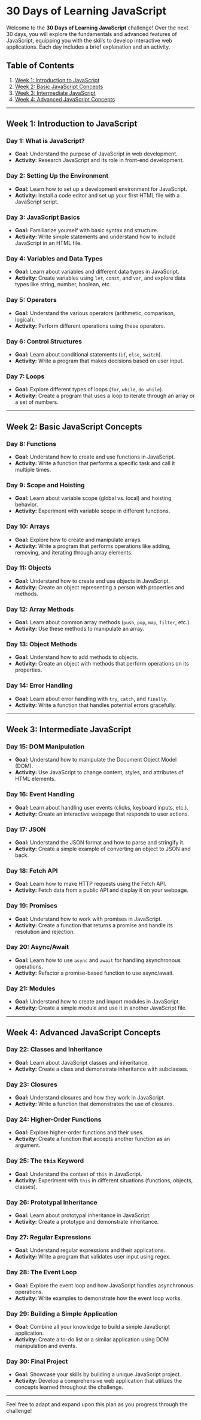 # 30 Days of Learning JavaScript

Welcome to the **30 Days of Learning JavaScript** challenge! Over the next 30 days, you will explore the fundamentals and advanced features of JavaScript, equipping you with the skills to develop interactive web applications. Each day includes a brief explanation and an activity.

## Table of Contents
1. [Week 1: Introduction to JavaScript](#week-1-introduction-to-javascript)
2. [Week 2: Basic JavaScript Concepts](#week-2-basic-javascript-concepts)
3. [Week 3: Intermediate JavaScript](#week-3-intermediate-javascript)
4. [Week 4: Advanced JavaScript Concepts](#week-4-advanced-javascript-concepts)

---

## Week 1: Introduction to JavaScript

### Day 1: What is JavaScript?
- **Goal:** Understand the purpose of JavaScript in web development.
- **Activity:** Research JavaScript and its role in front-end development.

### Day 2: Setting Up the Environment
- **Goal:** Learn how to set up a development environment for JavaScript.
- **Activity:** Install a code editor and set up your first HTML file with a JavaScript script.

### Day 3: JavaScript Basics
- **Goal:** Familiarize yourself with basic syntax and structure.
- **Activity:** Write simple statements and understand how to include JavaScript in an HTML file.

### Day 4: Variables and Data Types
- **Goal:** Learn about variables and different data types in JavaScript.
- **Activity:** Create variables using `let`, `const`, and `var`, and explore data types like string, number, boolean, etc.

### Day 5: Operators
- **Goal:** Understand the various operators (arithmetic, comparison, logical).
- **Activity:** Perform different operations using these operators.

### Day 6: Control Structures
- **Goal:** Learn about conditional statements (`if`, `else`, `switch`).
- **Activity:** Write a program that makes decisions based on user input.

### Day 7: Loops
- **Goal:** Explore different types of loops (`for`, `while`, `do while`).
- **Activity:** Create a program that uses a loop to iterate through an array or a set of numbers.

---

## Week 2: Basic JavaScript Concepts

### Day 8: Functions
- **Goal:** Understand how to create and use functions in JavaScript.
- **Activity:** Write a function that performs a specific task and call it multiple times.

### Day 9: Scope and Hoisting
- **Goal:** Learn about variable scope (global vs. local) and hoisting behavior.
- **Activity:** Experiment with variable scope in different functions.

### Day 10: Arrays
- **Goal:** Explore how to create and manipulate arrays.
- **Activity:** Write a program that performs operations like adding, removing, and iterating through array elements.

### Day 11: Objects
- **Goal:** Understand how to create and use objects in JavaScript.
- **Activity:** Create an object representing a person with properties and methods.

### Day 12: Array Methods
- **Goal:** Learn about common array methods (`push`, `pop`, `map`, `filter`, etc.).
- **Activity:** Use these methods to manipulate an array.

### Day 13: Object Methods
- **Goal:** Understand how to add methods to objects.
- **Activity:** Create an object with methods that perform operations on its properties.

### Day 14: Error Handling
- **Goal:** Learn about error handling with `try`, `catch`, and `finally`.
- **Activity:** Write a function that handles potential errors gracefully.

---

## Week 3: Intermediate JavaScript

### Day 15: DOM Manipulation
- **Goal:** Understand how to manipulate the Document Object Model (DOM).
- **Activity:** Use JavaScript to change content, styles, and attributes of HTML elements.

### Day 16: Event Handling
- **Goal:** Learn about handling user events (clicks, keyboard inputs, etc.).
- **Activity:** Create an interactive webpage that responds to user actions.

### Day 17: JSON
- **Goal:** Understand the JSON format and how to parse and stringify it.
- **Activity:** Create a simple example of converting an object to JSON and back.

### Day 18: Fetch API
- **Goal:** Learn how to make HTTP requests using the Fetch API.
- **Activity:** Fetch data from a public API and display it on your webpage.

### Day 19: Promises
- **Goal:** Understand how to work with promises in JavaScript.
- **Activity:** Create a function that returns a promise and handle its resolution and rejection.

### Day 20: Async/Await
- **Goal:** Learn how to use `async` and `await` for handling asynchronous operations.
- **Activity:** Refactor a promise-based function to use async/await.

### Day 21: Modules
- **Goal:** Understand how to create and import modules in JavaScript.
- **Activity:** Create a simple module and use it in another JavaScript file.

---

## Week 4: Advanced JavaScript Concepts

### Day 22: Classes and Inheritance
- **Goal:** Learn about JavaScript classes and inheritance.
- **Activity:** Create a class and demonstrate inheritance with subclasses.

### Day 23: Closures
- **Goal:** Understand closures and how they work in JavaScript.
- **Activity:** Write a function that demonstrates the use of closures.

### Day 24: Higher-Order Functions
- **Goal:** Explore higher-order functions and their uses.
- **Activity:** Create a function that accepts another function as an argument.

### Day 25: The `this` Keyword
- **Goal:** Understand the context of `this` in JavaScript.
- **Activity:** Experiment with `this` in different situations (functions, objects, classes).

### Day 26: Prototypal Inheritance
- **Goal:** Learn about prototypal inheritance in JavaScript.
- **Activity:** Create a prototype and demonstrate inheritance.

### Day 27: Regular Expressions
- **Goal:** Understand regular expressions and their applications.
- **Activity:** Write a program that validates user input using regex.

### Day 28: The Event Loop
- **Goal:** Explore the event loop and how JavaScript handles asynchronous operations.
- **Activity:** Write examples to demonstrate how the event loop works.

### Day 29: Building a Simple Application
- **Goal:** Combine all your knowledge to build a simple JavaScript application.
- **Activity:** Create a to-do list or a similar application using DOM manipulation and events.

### Day 30: Final Project
- **Goal:** Showcase your skills by building a unique JavaScript project.
- **Activity:** Develop a comprehensive web application that utilizes the concepts learned throughout the challenge.

---

Feel free to adapt and expand upon this plan as you progress through the challenge!
